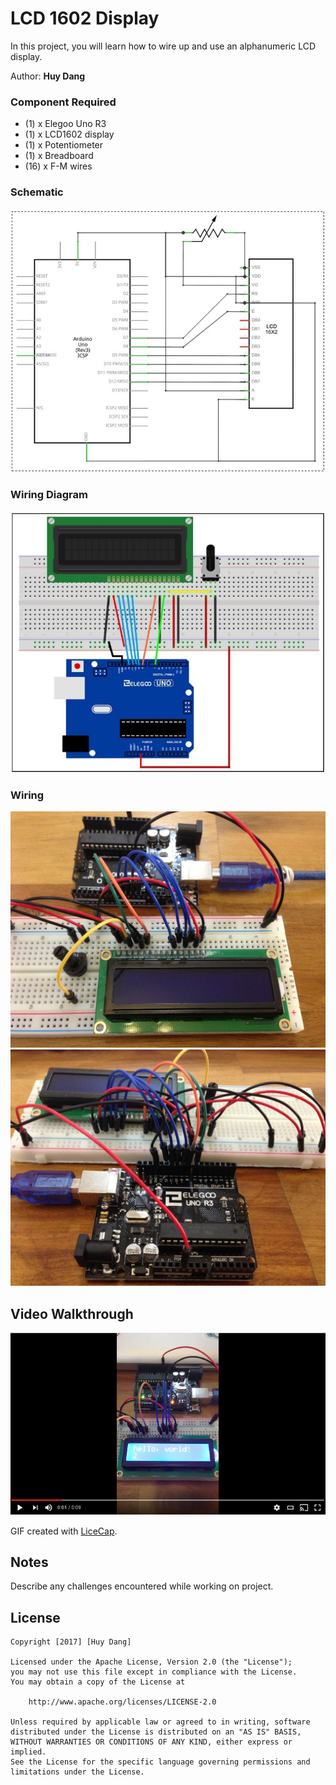 # LCD 1602 Display

In this project, you will learn how to wire up and use an alphanumeric LCD display.

Author: **Huy Dang**

### Component Required

- (1) x Elegoo Uno R3 
- (1) x LCD1602 display 
- (1) x Potentiometer 
- (1) x Breadboard 
- (16) x F-M wires


### Schematic

![alt Schematic](schematic.png)

### Wiring Diagram

![alt Wiring Diagram](wiring_diagram.png)

### Wiring

![alt Wiring](wiring.jpg)
![alt Wiring 2](wiring2.jpg)

## Video Walkthrough

[![Video Walkthrough](video_cover.png)](https://youtu.be/Z3KPfuWEZPU)

GIF created with [LiceCap](http://www.cockos.com/licecap/).

## Notes

Describe any challenges encountered while working on project.

## License

    Copyright [2017] [Huy Dang]

    Licensed under the Apache License, Version 2.0 (the "License");
    you may not use this file except in compliance with the License.
    You may obtain a copy of the License at

        http://www.apache.org/licenses/LICENSE-2.0

    Unless required by applicable law or agreed to in writing, software
    distributed under the License is distributed on an "AS IS" BASIS,
    WITHOUT WARRANTIES OR CONDITIONS OF ANY KIND, either express or implied.
    See the License for the specific language governing permissions and
    limitations under the License.